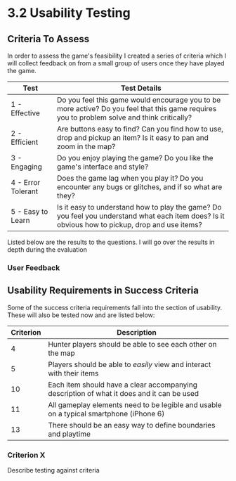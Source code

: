 # 3.2 Usability Testing

## Criteria To Assess

In order to assess the game's feasibility I created a series of criteria which I will collect feedback on from a small group of users once they have played the game.

| Test               | Test Details                                                                                                                                     |
| ------------------ | ------------------------------------------------------------------------------------------------------------------------------------------------ |
| 1 - Effective      | Do you feel this game would encourage you to be more active? Do you feel that this game requires you to problem solve and think critically?      |
| 2 - Efficient      | Are buttons easy to find? Can you find how to use, drop and pickup an item? Is it easy to pan and zoom in the map?                               |
| 3 - Engaging       | Do you enjoy playing the game? Do you like the game's interface and style?                                                                       |
| 4 - Error Tolerant | Does the game lag when you play it? Do you encounter any bugs or glitches, and if so what are they?                                              |
| 5 - Easy to Learn  | Is it easy to understand how to play the game? Do you feel you understand what each item does? Is it obvious how to pickup, drop and use items?  |

Listed below are the results to the questions. I will go over the results in depth during the evaluation

### User Feedback

## Usability Requirements in Success Criteria

Some of the success criteria requirements fall into the section of usability. These will also be tested now and are listed below:

| Criterion | Description                                                                               |
| --------- | ----------------------------------------------------------------------------------------- |
| 4         | Hunter players should be able to see each other on the map                                |
| 5         | Players should be able to _easily_ view and interact with their items                     |
| 10        | Each item should have a clear accompanying description of what it does and it can be used |
| 11        | All gameplay elements need to be legible and usable on a typical smartphone (iPhone 6)    |
| 13        | There should be an easy way to define boundaries and playtime                             |

### Criterion X

Describe testing against criteria
